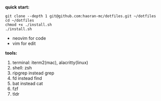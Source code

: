**quick start:**

```
git clone --depth 1 git@github.com:haoran-mc/dotfiles.git ~/dotfiles
cd ~/dotfiles
chmod +x ./install.sh
./install.sh
```

- neovim for code
- vim for edit


**tools:**

1. terminal: iterm2(mac), alacritty(linux)
2. shell: zsh
3. ripgrep instead grep
4. fd instead find
5. bat instead cat
6. fzf
7. tldr

<!--
- iterm2 color: https://iterm2colorschemes.com/
- bat --list-themes
- bat theme: ./plugins.zsh BAT_THEME

dust     du
duf      df
broot    tree
fd       find
ripgrep  grep
tldr     man
gping    ping
procs    ps
-->
